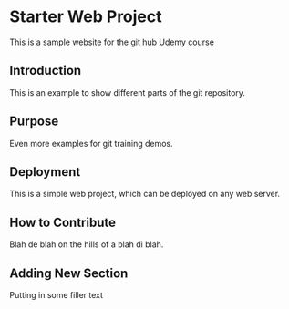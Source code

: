 # Starter Web Project

This is a sample website for the git hub Udemy course

## Introduction

This is an example to show different parts of the git repository.

## Purpose

Even more examples for git training demos.

## Deployment

This is a simple web project, which can be deployed on any web server.

## How to Contribute

Blah de blah on the hills of a blah di blah.

## Adding New Section

Putting in some filler text